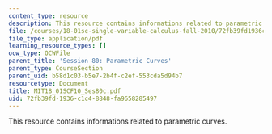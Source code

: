 ```yaml
---
content_type: resource
description: This resource contains informations related to parametric curves.
file: /courses/18-01sc-single-variable-calculus-fall-2010/72fb39fd1936c1c48848fa9658285497_MIT18_01SCF10_Ses80c.pdf
file_type: application/pdf
learning_resource_types: []
ocw_type: OCWFile
parent_title: 'Session 80: Parametric Curves'
parent_type: CourseSection
parent_uid: b58d1c03-b5e7-2b4f-c2ef-553cda5d94b7
resourcetype: Document
title: MIT18_01SCF10_Ses80c.pdf
uid: 72fb39fd-1936-c1c4-8848-fa9658285497
---
```

This resource contains informations related to parametric curves.

